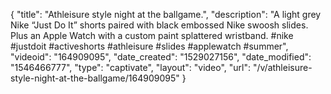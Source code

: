 {
    "title": "Athleisure style night at the ballgame.",
    "description": "A light grey Nike “Just Do It” shorts paired with black embossed Nike swoosh slides. Plus an Apple Watch with a custom paint splattered wristband. #nike #justdoit #activeshorts #athleisure #slides #applewatch #summer",
    "videoid": "164909095",
    "date_created": "1529027156",
    "date_modified": "1546466777",
    "type": "captivate",
    "layout": "video",
    "url": "\/v\/athleisure-style-night-at-the-ballgame\/164909095"
}
